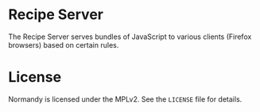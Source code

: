 # Recipe Server

The Recipe Server serves bundles of JavaScript to various clients (Firefox
browsers) based on certain rules.

[Recipe Server]: https://wiki.mozilla.org/Firefox/Recipe_Server


# License

Normandy is licensed under the MPLv2. See the `LICENSE` file for details.
